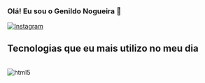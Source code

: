 ### Olá! Eu sou o Genildo Nogueira 👋

[![Instagram](https://img.shields.io/badge/Instagram-E4405F?style=for-the-badge&logo=instagram&logoColor=white)](https://www.instagram.com/genildo_nogueira1/)

## Tecnologias que eu mais utilizo no meu dia

<div style="display: inline_block"><br/>
  <img align="center" alt="html5" src="https://img.shields.io/badge/Flutter-02569B?style=for-the-badge&logo=flutter&logoColor=white" />
</div>

